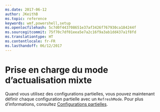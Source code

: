 ```yaml
---
ms.date: 2017-06-12
author: JKeithB
ms.topic: reference
keywords: wmf,powershell,setup
ms.openlocfilehash: 5c7d0f443708651e37af3426f767930ca184244f
ms.sourcegitcommit: 75f70c7df01eea5e7a2c16f9a3ab1dd437a1f8fd
ms.translationtype: HT
ms.contentlocale: fr-FR
ms.lasthandoff: 06/12/2017
---
```

<a id="support-for-mixed-refreshmode" class="xliff"></a>
# Prise en charge du mode d’actualisation mixte

Quand vous utilisez des configurations partielles, vous pouvez maintenant définir chaque configuration partielle avec un `RefreshMode`. Pour plus d’informations, consultez [Configurations partielles](https://msdn.microsoft.com/powershell/dsc/partialconfigs).

